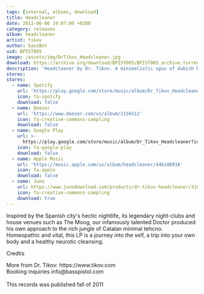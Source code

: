```yaml
---
tags: [internal, albums, download]
title: Headcleaner
date: 2011-06-06 19:07:00 +0200
category: releases
album: headcleaner
artist: tikov
author: bassBot
uid: BPIST005
image: /assets/img/DrTikov_Headcleaner.jpg
download: https://archive.org/download/BPIST005/BPIST005_archive.torrent
description: 'Headcleaner by Dr. Tikov. A minimalistic opus of dubish Russian techno, made in Barcelona.'
stores:
stores:
  - name: Spotify
    url: 'https://play.google.com/store/music/album/Dr_Tikov_Headcleaner?id=B6ydbpvz5oflyh67rnbdeoqgkna'
    icon: fa-spotify
    download: false
  - name: Deezer
    url: 'https://www.deezer.com/us/album/1156512'
    icon: fa-creative-commons-sampling
    download: false
  - name: Google Play
    url: >-
      https://play.google.com/store/music/album/Dr_Tikov_Headcleaner?id=B6ydbpvz5oflyh67rnbdeoqgkna
    icon: fa-google-play
    download: false
  - name: Apple Music
    url: 'https://music.apple.com/us/album/headcleaner/446108916'
    icon: fa-apple
    download: false
  - name: Juno
    url: https://www.junodownload.com/products/dr-tikov-headcleaner/3167931-02/
    icon: fa-creative-commons-sampling
    download: true
---
```

Inspired by the Spanish city's hectic nightlife, its legendary night-clubs and house venues such as The Moog, our infamously talented Doctor produced his own approach to the rich jungle of Catalan minimal tehcno. Homeopathic and vital, this LP is a journey into the self, a trip into your own body and a healthy neurotic cleansing.

<p>Credtis</p>
More from Dr. Tikov: https://www.tikov.com <br />
Booking inquiries info@basspistol.com<br />
<br />
This records was published fall of 2011
